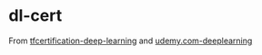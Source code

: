# dl-cert

From [tfcertification-deep-learning](https://www.tfcertification.com/pages/deep-learning) and [udemy.com-deeplearning](https://www.udemy.com/course/deeplearning/learn/lecture/7049108#overview)

